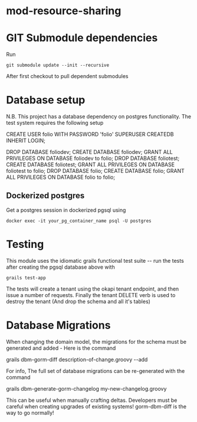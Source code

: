 # mod-resource-sharing

# GIT Submodule dependencies

Run

    git submodule update --init --recursive

After first checkout to pull dependent submodules


# Database setup

N.B. This project has a database dependency on postgres functionality. The test system requires
the following setup

CREATE USER folio WITH PASSWORD 'folio' SUPERUSER CREATEDB INHERIT LOGIN;

DROP DATABASE foliodev;
CREATE DATABASE foliodev;
GRANT ALL PRIVILEGES ON DATABASE foliodev to folio;
DROP DATABASE foliotest;
CREATE DATABASE foliotest;
GRANT ALL PRIVILEGES ON DATABASE foliotest to folio;
DROP DATABASE folio;
CREATE DATABASE folio;
GRANT ALL PRIVILEGES ON DATABASE folio to folio;

## Dockerized postgres

Get a postgres session in dockerized pgsql using

    docker exec -it your_pg_container_name psql -U postgres


# Testing

This module uses the idiomatic grails functional test suite -- run the tests after creating the pgsql database above with 

    grails test-app

The tests will create a tenant using the okapi tenant endpoint, and then issue a number of requests. Finally the tenant DELETE verb is used to destroy the tenant (And drop the schema and all it's tables)

# Database Migrations

When changing the domain model, the migrations for the schema must be generated and added - Here is the command

grails dbm-gorm-diff description-of-change.groovy --add

For info, The full set of database migrations can be re-generated with the command 

grails dbm-generate-gorm-changelog my-new-changelog.groovy

This can be useful when manually crafting deltas. Developers must be careful when creating upgrades of existing systems! gorm-dbm-diff is the way to go normally!


